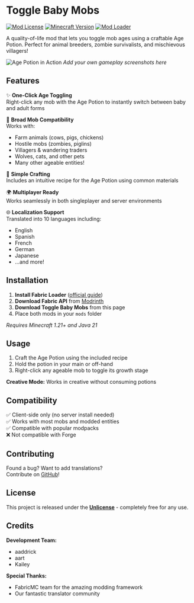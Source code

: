 # Toggle Baby Mobs

[![Mod License](https://img.shields.io/badge/license-Unlicense-blue.svg)](https://unlicense.org/)
[![Minecraft Version](https://img.shields.io/badge/Minecraft->1.21-green)](https://minecraft.net)
[![Mod Loader](https://img.shields.io/badge/Mod%20Loader-Fabric-orange)](https://fabricmc.net)

A quality-of-life mod that lets you toggle mob ages using a craftable Age Potion. Perfect for animal breeders, zombie survivalists, and mischievous villagers!

![Age Potion in Action](https://i.imgur.com/placeholder.png) *Add your own gameplay screenshots here*

## Features

✨ **One-Click Age Toggling**  
Right-click any mob with the Age Potion to instantly switch between baby and adult forms

🐄 **Broad Mob Compatibility**  
Works with:
- Farm animals (cows, pigs, chickens)
- Hostile mobs (zombies, piglins)
- Villagers & wandering traders
- Wolves, cats, and other pets
- Many other ageable entities!

🧪 **Simple Crafting**  
Includes an intuitive recipe for the Age Potion using common materials

🌍 **Multiplayer Ready**  
Works seamlessly in both singleplayer and server environments

🌐 **Localization Support**  
Translated into 10 languages including:
- English
- Spanish
- French
- German
- Japanese
- ...and more!

## Installation

1. **Install Fabric Loader** ([official guide](https://fabricmc.net/use/))
2. **Download Fabric API** from [Modrinth](https://modrinth.com/mod/fabric-api)
3. **Download Toggle Baby Mobs** from this page
4. Place both mods in your `mods` folder

*Requires Minecraft 1.21+ and Java 21*

## Usage

1. Craft the Age Potion using the included recipe
2. Hold the potion in your main or off-hand
3. Right-click any ageable mob to toggle its growth stage

**Creative Mode:** Works in creative without consuming potions

## Compatibility

✅ Client-side only (no server install needed)  
✅ Works with most mobs and modded entities  
✅ Compatible with popular modpacks  
❌ Not compatible with Forge

## Contributing

Found a bug? Want to add translations?  
Contribute on [GitHub](https://github.com/aaddrick/toggle-baby-mobs)!

## License

This project is released under the **[Unlicense](https://unlicense.org/)** - completely free for any use.

## Credits

**Development Team:**
- aaddrick
- aart  
- Kailey

**Special Thanks:**
- FabricMC team for the amazing modding framework
- Our fantastic translator community

